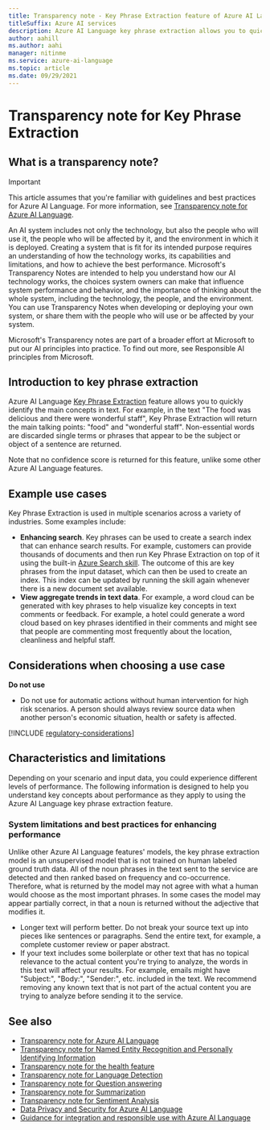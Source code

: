 ```yaml
---
title: Transparency note - Key Phrase Extraction feature of Azure AI Language
titleSuffix: Azure AI services
description: Azure AI Language key phrase extraction allows you to quickly identify the main concepts in text. For example, in the text "The food was delicious and there were wonderful staff", Key Phrase Extraction will return the main talking points "food" and "wonderful staff".
author: aahill
ms.author: aahi
manager: nitinme
ms.service: azure-ai-language
ms.topic: article
ms.date: 09/29/2021
---
```


# Transparency note for Key Phrase Extraction

## What is a transparency note?

> [!IMPORTANT]
> This article assumes that you're familiar with guidelines and best practices for Azure AI Language. For more information, see [Transparency note for Azure AI Language](transparency-note.md).

An AI system includes not only the technology, but also the people who will use it, the people who will be affected by it, and the environment in which it is deployed. Creating a system that is fit for its intended purpose requires an understanding of how the technology works, its capabilities and limitations, and how to achieve the best performance. Microsoft's Transparency Notes are intended to help you understand how our AI technology works, the choices system owners can make that influence system performance and behavior, and the importance of thinking about the whole system, including the technology, the people, and the environment. You can use Transparency Notes when developing or deploying your own system, or share them with the people who will use or be affected by your system.

Microsoft's Transparency notes are part of a broader effort at Microsoft to put our AI principles into practice. To find out more, see Responsible AI principles from Microsoft.

## Introduction to key phrase extraction

Azure AI Language [Key Phrase Extraction](/azure/ai-services/language-service/key-phrase-extraction/overview) feature allows you to quickly identify the main concepts in text. For example, in the text "The food was delicious and there were wonderful staff", Key Phrase Extraction will return the main talking points: "food" and "wonderful staff". Non-essential words are discarded single terms or phrases that appear to be the subject or object of a sentence are returned.

Note that no confidence score is returned for this feature, unlike some other Azure AI Language features. 

## Example use cases

Key Phrase Extraction is used in multiple scenarios across a variety of industries. Some examples include:

* **Enhancing search**. Key phrases can be used to create a search index that can enhance search results. For example, customers can provide thousands of documents and then run Key Phrase Extraction on top of it using the built-in [Azure Search skill](/azure/search/cognitive-search-concept-intro). The outcome of this are key phrases from the input dataset, which can then be used to create an index. This index can be updated by running the skill again whenever there is a new document set available.
* **View aggregate trends in text data**. For example, a word cloud can be generated with key phrases to help visualize key concepts in text comments or feedback. For example, a hotel could generate a word cloud based on key phrases identified in their comments and might see that people are commenting most frequently about the location, cleanliness and helpful staff.

## Considerations when choosing a use case

**Do not use**

* Do not use for automatic actions without human intervention for high risk scenarios.  A person should always review source data when another person's economic situation, health or safety is affected.

[!INCLUDE [regulatory-considerations](../includes/regulatory-considerations.md)]

## Characteristics and limitations

Depending on your scenario and input data, you could experience different levels of performance. The following information is designed to help you understand key concepts about performance as they apply to using the Azure AI Language key phrase extraction feature.

### System limitations and best practices for enhancing performance

Unlike other Azure AI Language features' models, the key phrase extraction model is an unsupervised model that is not trained on human labeled ground truth data. All of the noun phrases in the text sent to the service are detected and then ranked based on frequency and co-occurrence. Therefore, what is returned by the model may not agree with what a human would choose as the most important phrases. In some cases the model may appear partially correct, in that a noun is returned without the adjective that modifies it.

* Longer text will perform better.  Do not break your source text up into pieces like sentences or paragraphs.  Send the entire text, for example, a complete customer review or paper abstract. 
* If your text includes some boilerplate or other text that has no topical relevance to the actual content you're trying to analyze, the words in this text will affect your results.  For example, emails might have "Subject:", "Body:", "Sender:", etc. included in the text. We recommend removing any known text that is not part of the actual content you are trying to analyze before sending it to the service. 

## See also

* [Transparency note for Azure AI Language](transparency-note.md)
* [Transparency note for Named Entity Recognition and Personally Identifying Information](transparency-note-named-entity-recognition.md)
* [Transparency note for the health feature](transparency-note-health.md)
* [Transparency note for Language Detection](transparency-note-language-detection.md)
* [Transparency note for Question answering](transparency-note-question-answering.md)
* [Transparency note for Summarization](transparency-note-extractive-summarization.md)
* [Transparency note for Sentiment Analysis](transparency-note-sentiment-analysis.md)
* [Data Privacy and Security for  Azure AI Language](data-privacy.md)
* [Guidance for integration and responsible use with Azure AI Language](guidance-integration-responsible-use.md)
